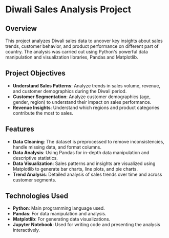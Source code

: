 # Diwali Sales Analysis Project

## Overview
This project analyzes Diwali sales data to uncover key insights about sales trends, customer behavior, and product performance on different part of country. The analysis was carried out using Python's powerful data manipulation and visualization libraries, Pandas and Matplotlib.

## Project Objectives
- **Understand Sales Patterns**: Analyze trends in sales volume, revenue, and customer demographics during the Diwali period.
- **Customer Segmentation**: Analyze customer demographics (age, gender, region) to understand their impact on sales performance.
- **Revenue Insights**: Understand which regions and product categories contribute the most to sales.

## Features
- **Data Cleaning**: The dataset is preprocessed to remove inconsistencies, handle missing data, and format columns.
- **Data Analysis**: Using Pandas for in-depth data manipulation and descriptive statistics.
- **Data Visualization**: Sales patterns and insights are visualized using Matplotlib to generate bar charts, line plots, and pie charts.
- **Trend Analysis**: Detailed analysis of sales trends over time and across customer segments.

## Technologies Used
- **Python**: Main programming language used.
- **Pandas**: For data manipulation and analysis.
- **Matplotlib**: For generating data visualizations.
- **Jupyter Notebook**: Used for writing code and presenting the analysis interactively.
